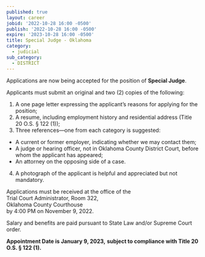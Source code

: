 ```yaml
---
published: true
layout: career
jobid: '2022-10-28 16:00 -0500'
publish: '2022-10-28 16:00 -0500'
expire: '2023-10-28 16:00 -0500'
title: Special Judge - Oklahoma
category:
  - judicial
sub_category:
  - DISTRICT
---
```

Applications are now being accepted for the position of **Special Judge**. 

Applicants must submit an original and two (2) copies of the following:

1.	A one page letter expressing the applicant’s reasons for applying for the position;
2.	A resume, including employment history and residential address (Title 20 O.S. &sect; 122 (1));
3.	Three references—one from each category is suggested: 
  - A current or former employer, indicating whether we may contact them;
  - A judge or hearing officer, not in Oklahoma County District Court, before whom the applicant has appeared;
  - An attorney on the opposing side of a case.
4.	A photograph of the applicant is helpful and appreciated but not mandatory. 

Applications must be received at the office of the   
Trial Court Administrator, Room 322,   
Oklahoma County Courthouse   
by 4:00 PM on November 9, 2022.

Salary and benefits are paid pursuant to State Law and/or Supreme Court order.

**Appointment Date is January 9, 2023,**
**subject to compliance with Title 20 O.S. § 122 (1).**
